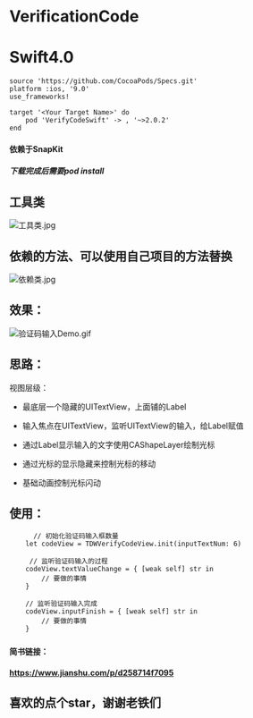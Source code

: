 # VerificationCode

# Swift4.0

```
source 'https://github.com/CocoaPods/Specs.git'
platform :ios, '9.0'
use_frameworks!

target '<Your Target Name>' do
    pod 'VerifyCodeSwift' -> , '~>2.0.2'
end
```

#### 依赖于SnapKit
##### 下载完成后需要pod install

## 工具类
![工具类.jpg](https://upload-images.jianshu.io/upload_images/2094754-d0116e762526d75f.jpg?imageMogr2/auto-orient/strip%7CimageView2/2/w/1240)

## 依赖的方法、可以使用自己项目的方法替换
![依赖类.jpg](https://upload-images.jianshu.io/upload_images/2094754-7d23542eb01f6de1.jpg?imageMogr2/auto-orient/strip%7CimageView2/2/w/1240)


## 效果：
![验证码输入Demo.gif](https://upload-images.jianshu.io/upload_images/2094754-768de1c89184e230.gif?imageMogr2/auto-orient/strip)


## 思路：
视图层级：


- 最底层一个隐藏的UITextView，上面铺的Label

- 输入焦点在UITextView，监听UITextView的输入，给Label赋值

- 通过Label显示输入的文字使用CAShapeLayer绘制光标

- 通过光标的显示隐藏来控制光标的移动

- 基础动画控制光标闪动



## 使用：
          // 初始化验证码输入框数量
        let codeView = TDWVerifyCodeView.init(inputTextNum: 6)
    
         // 监听验证码输入的过程
        codeView.textValueChange = { [weak self] str in
            // 要做的事情
        }
        
        // 监听验证码输入完成
        codeView.inputFinish = { [weak self] str in
            // 要做的事情
        }
###


#### 简书链接：
#### https://www.jianshu.com/p/d258714f7095

## 喜欢的点个star，谢谢老铁们

